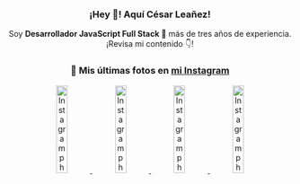 <div align="center">

<h3>¡Hey 👋! Aquí César Leañez!</h3>

<p>Soy <strong>Desarrollador JavaScript Full Stack 🚀</strong> más de tres años de experiencia.<br />¡Revisa mi contenido 👇!</p>

### 📸 Mis últimas fotos en [mi Instagram](https://instagram.com/cesarsoftware.dev)


<a href='https://instagram.com/p/DHtKENeumyc' target='_blank'>
  <img width='20%' src='https://instagram.fcmn2-2.fna.fbcdn.net/v/t51.2885-15/486620439_1373071664043671_6215675251976925620_n.jpg?stp=dst-jpg_e15_tt6&efg=eyJ2ZW5jb2RlX3RhZyI6IkNMSVBTLmltYWdlX3VybGdlbi42NDB4MTE0Ni5zZHIuZjcxODc4LmRlZmF1bHRfY292ZXJfZnJhbWUifQ&_nc_ht=instagram.fcmn2-2.fna.fbcdn.net&_nc_cat=111&_nc_oc=Q6cZ2QHXIeIizwr8NICTctdfoPIuLnlBUf56MqY7OvH3fELBBJpJMZEFwXTldRq28W91WE4&_nc_ohc=tWSlar3wLdUQ7kNvgHE9k7c&_nc_gid=5EjwGwsIf6G789FbEGDIOg&edm=ACWDqb8BAAAA&ccb=7-5&ig_cache_key=MzU5NzU3NTk0NzE1NjA5MDAxMg%3D%3D.3-ccb7-5&oh=00_AYEVpmq-8GU_3ZXZQaaJWEkAaUJgQ3EbICBrVPntWUf0Eg&oe=67F3BCA4&_nc_sid=ee9879' alt='Instagram photo' />
</a>
<a href='https://instagram.com/p/DG56-A2MYRH' target='_blank'>
  <img width='20%' src='https://instagram.fcmn2-1.fna.fbcdn.net/v/t51.2885-15/482937859_17909133159097059_4067759707531801866_n.jpg?stp=dst-jpg_e15_tt6&efg=eyJ2ZW5jb2RlX3RhZyI6IkZFRUQuaW1hZ2VfdXJsZ2VuLjIxNjB4MTIxNS5zZHIuZjc1NzYxLmRlZmF1bHRfaW1hZ2UifQ&_nc_ht=instagram.fcmn2-1.fna.fbcdn.net&_nc_cat=103&_nc_oc=Q6cZ2QHXIeIizwr8NICTctdfoPIuLnlBUf56MqY7OvH3fELBBJpJMZEFwXTldRq28W91WE4&_nc_ohc=IuRT8ocL-98Q7kNvgH-4DuD&_nc_gid=5EjwGwsIf6G789FbEGDIOg&edm=ACWDqb8BAAAA&ccb=7-5&ig_cache_key=MzU4MzE1NDMyNjc2NDM1NjY3OQ%3D%3D.3-ccb7-5&oh=00_AYFIKyyNT335UKMobYFHggFpbVBDdbIhyfb-cc_ArKsm7w&oe=67F3BBE9&_nc_sid=ee9879' alt='Instagram photo' />
</a>
<a href='https://instagram.com/p/DG3CbwaOGBb' target='_blank'>
  <img width='20%' src='https://instagram.fcmn2-1.fna.fbcdn.net/v/t51.2885-15/482703999_17908988550097059_1531515462185596820_n.jpg?stp=dst-jpg_e15_tt6&efg=eyJ2ZW5jb2RlX3RhZyI6IkZFRUQuaW1hZ2VfdXJsZ2VuLjU0Nng1NDYuc2RyLmY3NTc2MS5kZWZhdWx0X2ltYWdlIn0&_nc_ht=instagram.fcmn2-1.fna.fbcdn.net&_nc_cat=103&_nc_oc=Q6cZ2QHXIeIizwr8NICTctdfoPIuLnlBUf56MqY7OvH3fELBBJpJMZEFwXTldRq28W91WE4&_nc_ohc=9R8lTL2illMQ7kNvgFG5jtP&_nc_gid=5EjwGwsIf6G789FbEGDIOg&edm=ACWDqb8BAAAA&ccb=7-5&ig_cache_key=MzU4MjM0MjczMjA5NDkyMjg0Mw%3D%3D.3-ccb7-5&oh=00_AYGp-F4w_4QLcmGslfXUaBBRJ1K4s3w-2hE_ltlgE-FTNA&oe=67F39533&_nc_sid=ee9879' alt='Instagram photo' />
</a>
<a href='https://instagram.com/p/DGeSJQ7unyF' target='_blank'>
  <img width='20%' src='https://instagram.fcmn3-1.fna.fbcdn.net/v/t51.2885-15/481590284_1152580596565087_3112778662318659396_n.jpg?stp=dst-jpg_e15_tt6&efg=eyJ2ZW5jb2RlX3RhZyI6IkNMSVBTLmltYWdlX3VybGdlbi42NDB4MTE0Ni5zZHIuZjcxODc4LmRlZmF1bHRfY292ZXJfZnJhbWUifQ&_nc_ht=instagram.fcmn3-1.fna.fbcdn.net&_nc_cat=107&_nc_oc=Q6cZ2QHXIeIizwr8NICTctdfoPIuLnlBUf56MqY7OvH3fELBBJpJMZEFwXTldRq28W91WE4&_nc_ohc=TkkzcbTmwsoQ7kNvgFcSBdr&_nc_gid=5EjwGwsIf6G789FbEGDIOg&edm=ACWDqb8BAAAA&ccb=7-5&ig_cache_key=MzU3NTM3NDk1NTY3MzE4OTUwOQ%3D%3D.3-ccb7-5&oh=00_AYGvj-PrVo2hGHVe4WfuZrxStrPrspAQOeBVUgJplkIhzA&oe=67F3ABE6&_nc_sid=ee9879' alt='Instagram photo' />
</a>

</div>

